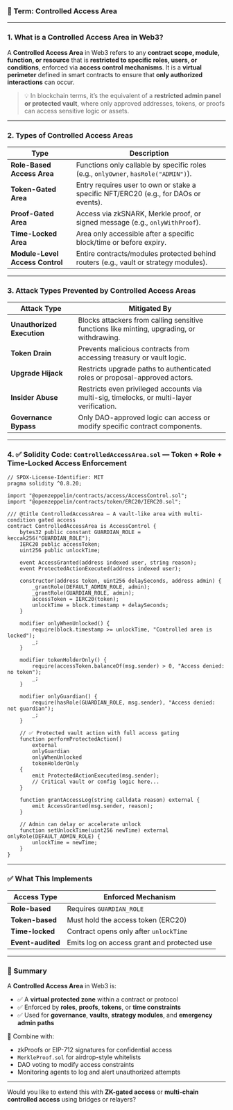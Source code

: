 ### 🔐 Term: **Controlled Access Area**

---

### 1. **What is a Controlled Access Area in Web3?**

A **Controlled Access Area** in Web3 refers to any **contract scope, module, function, or resource** that is **restricted to specific roles, users, or conditions**, enforced via **access control mechanisms**. It is a **virtual perimeter** defined in smart contracts to ensure that **only authorized interactions** can occur.

> 💡 In blockchain terms, it’s the equivalent of a **restricted admin panel or protected vault**, where only approved addresses, tokens, or proofs can access sensitive logic or assets.

---

### 2. **Types of Controlled Access Areas**

| Type                            | Description                                                                          |
| ------------------------------- | ------------------------------------------------------------------------------------ |
| **Role-Based Access Area**      | Functions only callable by specific roles (e.g., `onlyOwner`, `hasRole("ADMIN")`).   |
| **Token-Gated Area**            | Entry requires user to own or stake a specific NFT/ERC20 (e.g., for DAOs or events). |
| **Proof-Gated Area**            | Access via zkSNARK, Merkle proof, or signed message (e.g., `onlyWithProof`).         |
| **Time-Locked Area**            | Area only accessible after a specific block/time or before expiry.                   |
| **Module-Level Access Control** | Entire contracts/modules protected behind routers (e.g., vault or strategy modules). |

---

### 3. **Attack Types Prevented by Controlled Access Areas**

| Attack Type                | Mitigated By                                                                               |
| -------------------------- | ------------------------------------------------------------------------------------------ |
| **Unauthorized Execution** | Blocks attackers from calling sensitive functions like minting, upgrading, or withdrawing. |
| **Token Drain**            | Prevents malicious contracts from accessing treasury or vault logic.                       |
| **Upgrade Hijack**         | Restricts upgrade paths to authenticated roles or proposal-approved actors.                |
| **Insider Abuse**          | Restricts even privileged accounts via multi-sig, timelocks, or multi-layer verification.  |
| **Governance Bypass**      | Only DAO-approved logic can access or modify specific contract components.                 |

---

### 4. ✅ Solidity Code: `ControlledAccessArea.sol` — Token + Role + Time-Locked Access Enforcement

```solidity
// SPDX-License-Identifier: MIT
pragma solidity ^0.8.20;

import "@openzeppelin/contracts/access/AccessControl.sol";
import "@openzeppelin/contracts/token/ERC20/IERC20.sol";

/// @title ControlledAccessArea — A vault-like area with multi-condition gated access
contract ControlledAccessArea is AccessControl {
    bytes32 public constant GUARDIAN_ROLE = keccak256("GUARDIAN_ROLE");
    IERC20 public accessToken;
    uint256 public unlockTime;

    event AccessGranted(address indexed user, string reason);
    event ProtectedActionExecuted(address indexed user);

    constructor(address token, uint256 delaySeconds, address admin) {
        _grantRole(DEFAULT_ADMIN_ROLE, admin);
        _grantRole(GUARDIAN_ROLE, admin);
        accessToken = IERC20(token);
        unlockTime = block.timestamp + delaySeconds;
    }

    modifier onlyWhenUnlocked() {
        require(block.timestamp >= unlockTime, "Controlled area is locked");
        _;
    }

    modifier tokenHolderOnly() {
        require(accessToken.balanceOf(msg.sender) > 0, "Access denied: no token");
        _;
    }

    modifier onlyGuardian() {
        require(hasRole(GUARDIAN_ROLE, msg.sender), "Access denied: not guardian");
        _;
    }

    // ✅ Protected vault action with full access gating
    function performProtectedAction()
        external
        onlyGuardian
        onlyWhenUnlocked
        tokenHolderOnly
    {
        emit ProtectedActionExecuted(msg.sender);
        // Critical vault or config logic here...
    }

    function grantAccessLog(string calldata reason) external {
        emit AccessGranted(msg.sender, reason);
    }

    // Admin can delay or accelerate unlock
    function setUnlockTime(uint256 newTime) external onlyRole(DEFAULT_ADMIN_ROLE) {
        unlockTime = newTime;
    }
}
```

---

### ✅ What This Implements

| Access Type       | Enforced Mechanism                          |
| ----------------- | ------------------------------------------- |
| **Role-based**    | Requires `GUARDIAN_ROLE`                    |
| **Token-based**   | Must hold the access token (ERC20)          |
| **Time-locked**   | Contract opens only after `unlockTime`      |
| **Event-audited** | Emits log on access grant and protected use |

---

### 🧠 Summary

A **Controlled Access Area** in Web3 is:

* ✅ A **virtual protected zone** within a contract or protocol
* ✅ Enforced by **roles**, **proofs**, **tokens**, or **time constraints**
* ✅ Used for **governance**, **vaults**, **strategy modules**, and **emergency admin paths**

🧩 Combine with:

* zkProofs or EIP-712 signatures for confidential access
* `MerkleProof.sol` for airdrop-style whitelists
* DAO voting to modify access constraints
* Monitoring agents to log and alert unauthorized attempts

---

Would you like to extend this with **ZK-gated access** or **multi-chain controlled access** using bridges or relayers?
